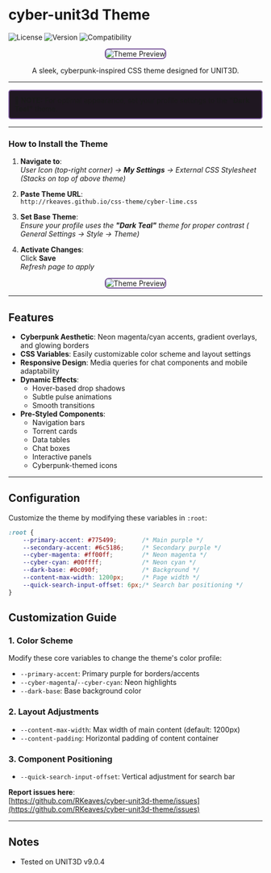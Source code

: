 # cyber-unit3d Theme 

![License](https://img.shields.io/badge/License-MIT-blue) 
![Version](https://img.shields.io/badge/Version-1.0.1-purple) 
![Compatibility](https://img.shields.io/badge/Platform-UNIT3D-darkcyan)

<p align="center">
  <img src="https://ptpimg.me/yoo0s5.png" alt="Theme Preview" style="border-radius: 8px; border: 2px solid #775499;">
</p>
<p align="center">
A sleek, cyberpunk-inspired CSS theme designed for UNIT3D.
</p>




---


<div style="border: 2px solid #775499; background-color: #1f1721; padding: 10px; border-radius: 5px; margin: 15px 0;">
  <strong>🔮 NOTE:</strong> For optimal appearance, set your profile settings to the <strong>"Dark Teal"</strong> theme.
</div>

---


### How to Install the Theme

1. **Navigate to**:  
   *User Icon (top-right corner) → **My Settings** → External CSS Stylesheet (Stacks on top of above theme)*

2. **Paste Theme URL**:  
   `http://rkeaves.github.io/css-theme/cyber-lime.css`

3. **Set Base Theme**:  
   *Ensure your profile uses the **"Dark Teal"** theme for proper contrast ( General Settings → Style → Theme)*

4. **Activate Changes**:  
   Click **Save**  
   _Refresh page to apply_

<p align="center">
  <img src="https://ptpimg.me/346gub.png" alt="Theme Preview" style="border-radius: 8px; border: 2px solid #775499;">
</p>


---

## Features
- **Cyberpunk Aesthetic**: Neon magenta/cyan accents, gradient overlays, and glowing borders
- **CSS Variables**: Easily customizable color scheme and layout settings
- **Responsive Design**: Media queries for chat components and mobile adaptability
- **Dynamic Effects**: 
  - Hover-based drop shadows 
  - Subtle pulse animations
  - Smooth transitions
- **Pre-Styled Components**:
  - Navigation bars
  - Torrent cards
  - Data tables
  - Chat boxes
  - Interactive panels
  - Cyberpunk-themed icons


---

## Configuration
Customize the theme by modifying these variables in `:root`:
```css
:root {
    --primary-accent: #775499;       /* Main purple */
    --secondary-accent: #6c5186;     /* Secondary purple */
    --cyber-magenta: #ff00ff;        /* Neon magenta */
    --cyber-cyan: #00ffff;           /* Neon cyan */
    --dark-base: #0c090f;            /* Background */
    --content-max-width: 1200px;     /* Page width */
    --quick-search-input-offset: 6px;/* Search bar positioning */
}
```

## Customization Guide

### 1. Color Scheme
Modify these core variables to change the theme's color profile:
- `--primary-accent`: Primary purple for borders/accents
- `--cyber-magenta`/`--cyber-cyan`: Neon highlights
- `--dark-base`: Base background color

### 2. Layout Adjustments
- `--content-max-width`: Max width of main content (default: 1200px)
- `--content-padding`: Horizontal padding of content container

### 3. Component Positioning
- `--quick-search-input-offset`: Vertical adjustment for search bar

**Report issues here**:  
[https://github.com/RKeaves/cyber-unit3d-theme/issues](https://github.com/RKeaves/cyber-unit3d-theme/issues)

---

## Notes
- Tested on UNIT3D v9.0.4 
